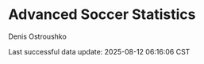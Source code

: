 # Advanced Soccer Statistics
Denis Ostroushko

<!-- gfm -->

Last successful data update: 2025-08-12 06:16:06 CST
